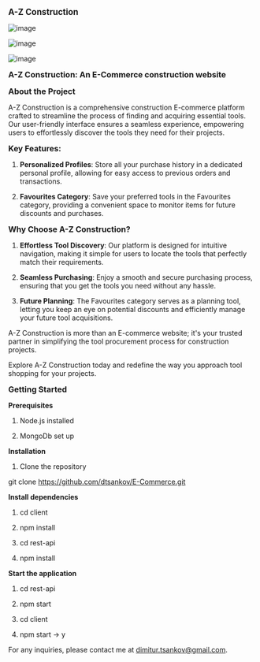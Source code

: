 **<span style="font-size:larger;">A-Z Construction</span>**

![image](https://github.com/dtsankov/E-Commerce/assets/119913223/081770f4-81d0-495b-8f36-be0575f4331a)

![image](https://github.com/dtsankov/E-Commerce/assets/119913223/f5e3ff79-9fab-4b27-bc41-bbf75ec8e4ea)

![image](https://github.com/dtsankov/E-Commerce/assets/119913223/e142f6b0-d388-4847-b085-8569d2956c58)





**<font size="3">A-Z Construction: An E-Commerce construction website</font>**


**<font size="3">About the Project</font>**

A-Z Construction is a comprehensive construction E-commerce platform crafted to streamline the process of finding and acquiring essential tools. Our user-friendly interface ensures a seamless experience, empowering users to effortlessly discover the tools they need for their projects.

**<font size="3">Key Features:</font>**

  1. **Personalized Profiles**: Store all your purchase history in a dedicated personal profile, allowing for easy access to previous orders and transactions.
  
  2. **Favourites Category**: Save your preferred tools in the Favourites category, providing a convenient space to monitor items for future discounts and purchases.

**<font size="3">Why Choose A-Z Construction?</font>**

   1. **Effortless Tool Discovery**: Our platform is designed for intuitive navigation, making it simple for users to locate the tools that perfectly match their requirements.

   2. **Seamless Purchasing**: Enjoy a smooth and secure purchasing process, ensuring that you get the tools you need without any hassle.

   3. **Future Planning**: The Favourites category serves as a planning tool, letting you keep an eye on potential discounts and efficiently manage your future tool acquisitions.

A-Z Construction is more than an E-commerce website; it's your trusted partner in simplifying the tool procurement process for construction projects.

Explore A-Z Construction today and redefine the way you approach tool shopping for your projects.

**<font size="3">Getting Started</font>**

**Prerequisites**

  1. Node.js installed

  2. MongoDb set up

**Installation**

  1. Clone the repository

git clone https://github.com/dtsankov/E-Commerce.git

**Install dependencies**

  1. cd client

  2. npm install

  3. cd rest-api

  4. npm install

**Start the application**

  1. cd rest-api 

  2. npm start

  3. cd client

  4. npm start -> y


For any inquiries, please contact me at dimitur.tsankov@gmail.com.
